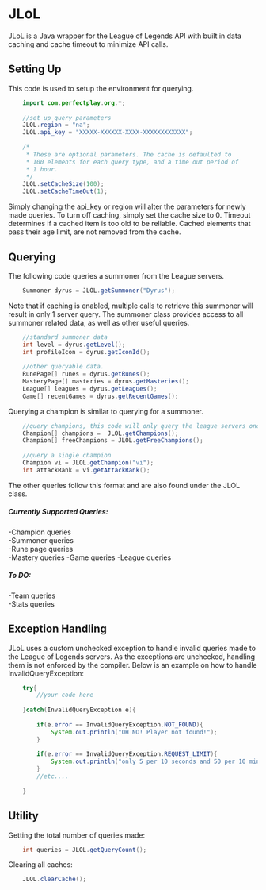JLoL
====

JLoL is a Java wrapper for the League of Legends API with built in data caching and cache timeout to minimize API calls.

## Setting Up

This code is used to setup the environment for querying.

```java
	import com.perfectplay.org.*;
	
	//set up query parameters
	JLOL.region = "na";
	JLOL.api_key = "XXXXX-XXXXXX-XXXX-XXXXXXXXXXXX";
	
	/* 
	 * These are optional parameters. The cache is defaulted to 
	 * 100 elements for each query type, and a time out period of 
	 * 1 hour. 
	 */
	JLOL.setCacheSize(100);
	JLOL.setCacheTimeOut(1);
```

Simply changing the api_key or region will alter the parameters for newly made queries. To turn off caching, simply set the cache size to 0. Timeout determines if a cached item is too old to be reliable. Cached elements that pass their age limit, are not removed from the cache.

## Querying

The following code queries a summoner from the League servers.

```java
	Summoner dyrus = JLOL.getSummoner("Dyrus");
```

Note that if caching is enabled, multiple calls to retrieve this summoner will result in only 1 server query.
The summoner class provides access to all summoner related data, as well as other useful queries.

```java
	//standard summoner data
	int level = dyrus.getLevel();
	int profileIcon = dyrus.getIconId();
	
	//other queryable data.
	RunePage[] runes = dyrus.getRunes();
	MasteryPage[] masteries = dyrus.getMasteries();
	League[] leagues = dyrus.getLeagues();
	Game[] recentGames = dyrus.getRecentGames();
```

Querying a champion is similar to querying for a summoner.

```java
	//query champions, this code will only query the league servers once
	Champion[] champions =  JLOL.getChampions();
	Champion[] freeChampions = JLOL.getFreeChampions();
	
	//query a single champion
	Champion vi = JLOL.getChampion("vi");
	int attackRank = vi.getAttackRank();
```

The other queries follow this format and are also found under the JLOL class.

##### Currently Supported Queries:
-Champion queries  
-Summoner queries  
-Rune page queries  
-Mastery queries 
-Game queries 
-League queries  

##### To DO:
-Team queries  
-Stats queries  

## Exception Handling

JLoL uses a custom unchecked exception to handle invalid queries made to the League of Legends servers. 
As the exceptions are unchecked, handling them is not enforced by the compiler. Below is an example on how to handle InvalidQueryException:

```java
	try{
		//your code here
		
	}catch(InvalidQueryException e){
	
		if(e.error == InvalidQueryException.NOT_FOUND){
			System.out.println("OH NO! Player not found!");
		}
		
		if(e.error == InvalidQueryException.REQUEST_LIMIT){
			System.out.println("only 5 per 10 seconds and 50 per 10 minutes!");
		}
		//etc....
		
	}
```

## Utility

Getting the total number of queries made:

```java
	int queries = JLOL.getQueryCount();
```

Clearing all caches:

```java
	JLOL.clearCache();
```
